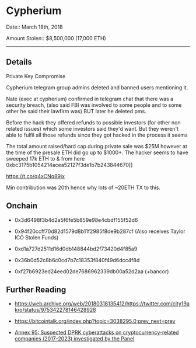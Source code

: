 # Cypherium

Date:: March 18th, 2018

Amount Stolen:: $8,500,000 (17,000 ETH)

---


## Details

Private Key Compromise

Cypherium telegram group admins deleted and banned users mentioning it.

Nate (exec at cypherium) confirmed in telegram chat that there was a security breach, (also said FBI was involved to some people and to some other he said their lawfirm was)  BUT later he deleted pms.

Before the hack they offered refunds to possible investors (for other non related issues) which some investors said they'd want. But they weren't able to fulfil all those refunds since they got hacked in the process it seems

The total amount raised/hard cap during private sale was $25M however at the time of the presale ETH did go up to $1000+. The hacker seems to have sweeped 17k ETH to & from here 0xbc3175b1054214acea52127f3de1b7b243844670]]

https://t.co/q4xCNq89jx

Min contribution was 20th hence why lots of ~20ETH TX to this.



## Onchain

- 0x3d6498f3b4d2a5f6fe5b859e98e4cbdf155f52d6

- 0x94f20ccff70d82d1579d8b11f2985f8de9b287cf (Also receives Taylor ICO Stolen Funds)

- 0xd1a727d2511d16d0db148844bd2f73420d4f85a9

- 0x36b0d52c8b6c0cd7b7c18353f840f49d6dcc4f8d

- 0xf27b6923ed24eed02de7686962339db00a52d2aa (+bancor)



## Further Reading

- https://web.archive.org/web/20180318135412/https://twitter.com/city19akro/status/975342278146428928

- https://bitcointalk.org/index.php?topic=3038295.0;prev_next=prev

- [Annex 95: Suspected DPRK cyberattacks on cryptocurrency-related companies (2017-2023) investigated by the Panel](../pdfs/2024-03-07_UN-Security-Council_s-2024-215.pdf)
